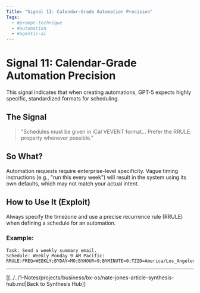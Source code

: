 ```yaml
---
Title: "Signal 11: Calendar-Grade Automation Precision"
Tags:
  - #prompt-technique
  - #automation
  - #agentic-ai
---
```


# Signal 11: Calendar-Grade Automation Precision

This signal indicates that when creating automations, GPT-5 expects highly specific, standardized formats for scheduling.

## The Signal

> "Schedules must be given in iCal VEVENT format... Prefer the RRULE: property whenever possible."

## So What?

Automation requests require enterprise-level specificity. Vague timing instructions (e.g., "run this every week") will result in the system using its own defaults, which may not match your actual intent.

## How to Use It (Exploit)

Always specify the timezone and use a precise recurrence rule (RRULE) when defining a schedule for an automation.

### Example:

```
Task: Send a weekly summary email.
Schedule: Weekly Monday 9 AM Pacific: RRULE:FREQ=WEEKLY;BYDAY=MO;BYHOUR=9;BYMINUTE=0;TZID=America/Los_Angeles
```

---

[[../../1-Notes/projects/business/bx-os/nate-jones-article-synthesis-hub.md|Back to Synthesis Hub]]
